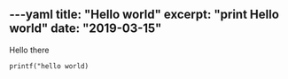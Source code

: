 ---yaml
title: "Hello world"
excerpt: "print Hello world"
date: "2019-03-15"
---

Hello there

```
printf("hello world)
```